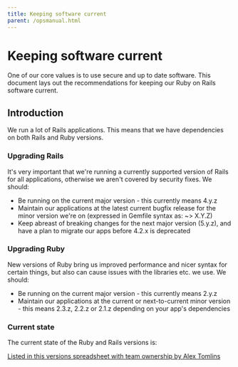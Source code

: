 ```yaml
---
title: Keeping software current
parent: /opsmanual.html
---
```


# Keeping software current

One of our core values is to use secure and up to date software. This document lays out the recommendations for keeping our Ruby on Rails software current.

## Introduction

We run a lot of Rails applications. This means that we have dependencies on both Rails and Ruby versions.

### Upgrading Rails

It's very important that we're running a currently supported version of Rails for all applications, otherwise we aren't covered by security fixes. We should:

- Be running on the current major version - this currently means 4.y.z
- Maintain our applications at the latest current bugfix release for the minor version we're on (expressed in Gemfile syntax as: ~> X.Y.Z)
- Keep abreast of breaking changes for the next major version (5.y.z), and have a plan to migrate our apps before 4.2.x is deprecated

### Upgrading Ruby

New versions of Ruby bring us improved performance and nicer syntax for certain things, but also can cause issues with the libraries etc. we use. We should:

- Be running on the current major version - this currently means 2.y.z
- Maintain our applications at the current or next-to-current minor version - this means 2.3.z, 2.2.z or 2.1.z depending on your app's dependencies

### Current state

The current state of the Ruby and Rails versions is:

[Listed in this versions spreadsheet with team ownership by Alex Tomlins][sheet]

[sheet]: https://docs.google.com/spreadsheets/d/1FJmr39c9eXgpA-qHUU6GAbbJrnenc0P7JcyY2NB9PgU
